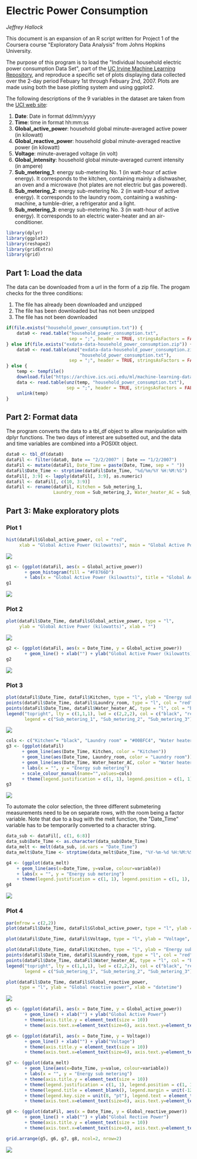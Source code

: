 
# Electric Power Consumption
*Jeffrey Hallock*  

This document is an expansion of an R script written for Project 1 of the
Coursera course "Exploratory Data Analysis" from Johns Hopkins University.

The purpose of this program is to load the "Individual household electric power consumption Data Set", part of the [UC Irvine Machine Learning Repository](http://archive.ics.uci.edu/ml/), and reproduce a specific set of plots displaying data collected over the 2-day period Febuary 1st through Febuary 2nd, 2007. Plots are made using both the base plotting system and using ggplot2.

The following descriptions of the 9 variables in the dataset are taken from the [UCI web site](https://archive.ics.uci.edu/ml/datasets/Individual+household+electric+power+consumption):

1. **Date**: Date in format dd/mm/yyyy
2. **Time**: time in format hh:mm:ss
3. **Global_active_power**: household global minute-averaged active power (in kilowatt)
4. **Global_reactive_power**: household global minute-averaged reactive power (in kilowatt)
5. **Voltage**: minute-averaged voltage (in volt)
6. **Global_intensity**: household global minute-averaged current intensity (in ampere)
7. **Sub_metering_1**: energy sub-metering No. 1 (in watt-hour of active energy). It corresponds to the kitchen, containing mainly a dishwasher, an oven and a microwave (hot plates are not electric but gas powered).
8. **Sub_metering_2**: energy sub-metering No. 2 (in watt-hour of active energy). It corresponds to the laundry room, containing a washing-machine, a tumble-drier, a refrigerator and a light.
9. **Sub_metering_3**: energy sub-metering No. 3 (in watt-hour of active energy). It corresponds to an electric water-heater and an air-conditioner.


```r
library(dplyr)
library(ggplot2)
library(reshape2)
library(gridExtra)
library(grid)
```

##  Part 1: Load the data

The data can be downloaded from a url in the form of a zip file. The progam checks for the three conditions:

1. The file has already been downloaded and unzipped
2. The file has been downloaded but has not been unzipped
3. The file has not been downloaded


```r
if(file.exists("household_power_consumption.txt")) {
    data0 <- read.table("household_power_consumption.txt",
                        sep = ";", header = TRUE, stringsAsFactors = FALSE)
} else if(file.exists("exdata-data-household_power_consumption.zip")) {
    data0 <- read.table(unz("exdata-data-household_power_consumption.zip",
                            "household_power_consumption.txt"),
                        sep = ";", header = TRUE, stringsAsFactors = FALSE)
} else {
    temp <- tempfile()
    download.file("https://archive.ics.uci.edu/ml/machine-learning-databases/00235/household_power_consumption.zip",temp)
    data <- read.table(unz(temp, "household_power_consumption.txt"),
                       sep = ";", header = TRUE, stringsAsFactors = FALSE)
    unlink(temp)
}
```


##  Part 2: Format data


The program converts the data to a tbl_df object to allow manipulation with dplyr functions. The two days of interest are subsetted out, and the data and time variables are combined into a POSIXlt object.


```r
data0 <- tbl_df(data0)
dataFil <- filter(data0, Date == "2/2/2007" | Date == "1/2/2007")
dataFil <- mutate(dataFil, Date_Time = paste(Date, Time, sep = " "))
dataFil$Date_Time <- strptime(dataFil$Date_Time, "%d/%m/%Y %H:%M:%S")
dataFil[, 3:9] <- lapply(dataFil[, 3:9], as.numeric)
dataFil <- dataFil[, c(10, 3:9)]
dataFil <- rename(dataFil, Kitchen = Sub_metering_1,
                  Laundry_room = Sub_metering_2, Water_heater_AC = Sub_metering_3)
```


##  Part 3: Make exploratory plots


### Plot 1

```r
hist(dataFil$Global_active_power, col = "red",
     xlab = "Global Active Power (kilowatts)", main = "Global Active Power")
```

![](4.1_Electric_Power_Consumption_files/figure-html/unnamed-chunk-4-1.png) 

```r
g1 <- (ggplot(dataFil, aes(x = Global_active_power))
       + geom_histogram(fill = "#F8766D")
       + labs(x = "Global Active Power (kilowatts)", title = "Global Active Power"))
g1
```

![](Electric_Power_Consumption_files/figure-html/unnamed-chunk-4-2.png) 

### Plot 2

```r
plot(dataFil$Date_Time, dataFil$Global_active_power, type = "l",
     ylab = "Global Active Power (kilowatts)", xlab = "")
```

![](Electric_Power_Consumption_files/figure-html/unnamed-chunk-5-1.png) 

```r
g2 <- (ggplot(dataFil, aes(x = Date_Time, y = Global_active_power))
       + geom_line() + xlab("") + ylab("Global Active Power (kilowatts)"))
g2
```

![](Electric_Power_Consumption_files/figure-html/unnamed-chunk-5-2.png) 

### Plot 3

```r
plot(dataFil$Date_Time, dataFil$Kitchen, type = "l", ylab = "Energy sub metering", xlab = "")
points(dataFil$Date_Time, dataFil$Laundry_room, type = "l", col = "red")
points(dataFil$Date_Time, dataFil$Water_heater_AC, type = "l", col = "blue")
legend("topright", lty = c(1,1,1), lwd = c(2,2,2), col = c("black", "red", "blue"),
       legend = c("Sub_metering_1", "Sub_metering_2", "Sub_metering_3"))
```

![](Electric_Power_Consumption_files/figure-html/unnamed-chunk-6-1.png) 

```r
cols <- c("Kitchen"= "black", "Laundry room" = "#00BFC4", "Water heater / AC" = "#F8766D")
g3 <- (ggplot(dataFil)
      + geom_line(aes(Date_Time, Kitchen, color = "Kitchen"))
      + geom_line(aes(Date_Time, Laundry_room, color = "Laundry room"))
      + geom_line(aes(Date_Time, Water_heater_AC, color = "Water heater / AC"))
      + labs(x = "", y = "Energy sub metering")
      + scale_colour_manual(name="",values=cols)
      + theme(legend.justification = c(1, 1), legend.position = c(1, 1), legend.title = element_blank()))
g3
```

![](Electric_Power_Consumption_files/figure-html/unnamed-chunk-6-2.png) 

To automate the color selection, the three different submetering measurements need to be on separate rows, with the room being a factor variable. Note that due to a bug with the melt function, the "Date_Time" variable has to be temporarily converted to a character string.


```r
data_sub <- dataFil[, c(1, 6:8)]
data_sub$Date_Time <- as.character(data_sub$Date_Time)
data_melt <- melt(data_sub, id.vars = "Date_Time")
data_melt$Date_Time <- strptime(data_melt$Date_Time, "%Y-%m-%d %H:%M:%S")

g4 <- (ggplot(data_melt)
    + geom_line(aes(x=Date_Time, y=value, colour=variable))
    + labs(x = "", y = "Energy sub metering")
    + theme(legend.justification = c(1, 1), legend.position = c(1, 1), legend.title = element_blank()))
g4
```

![](Electric_Power_Consumption_files/figure-html/unnamed-chunk-7-1.png) 

### Plot 4

```r
par(mfrow = c(2,2))
plot(dataFil$Date_Time, dataFil$Global_active_power, type = "l", ylab = "Global Active Power", xlab = "")

plot(dataFil$Date_Time, dataFil$Voltage, type = "l", ylab = "Voltage", xlab = "datetime")

plot(dataFil$Date_Time, dataFil$Kitchen, type = "l", ylab = "Energy sub metering", xlab = "")
points(dataFil$Date_Time, dataFil$Laundry_room, type = "l", col = "red")
points(dataFil$Date_Time, dataFil$Water_heater_AC, type = "l", col = "blue")
legend("topright", lty = c(1,1,1), lwd = c(2,2,2), col = c("black", "red", "blue"),
       legend = c("Sub_metering_1", "Sub_metering_2", "Sub_metering_3"), bty = "n", cex = 0.75)

plot(dataFil$Date_Time, dataFil$Global_reactive_power,
     type = "l", ylab = "Global reactive power", xlab = "datetime")
```

![](Electric_Power_Consumption_files/figure-html/unnamed-chunk-8-1.png) 

```r
g5 <- (ggplot(dataFil, aes(x = Date_Time, y = Global_active_power))
       + geom_line() + xlab("") + ylab("Global Active Power")
       + theme(axis.title.y = element_text(size = 10))
       + theme(axis.text.x=element_text(size=6), axis.text.y=element_text(size=6)))

g6 <- (ggplot(dataFil, aes(x = Date_Time, y = Voltage))
       + geom_line() + xlab("") + ylab("Voltage")
       + theme(axis.title.y = element_text(size = 10))
       + theme(axis.text.x=element_text(size=6), axis.text.y=element_text(size=6)))

g7 <- (ggplot(data_melt)
       + geom_line(aes(x=Date_Time, y=value, colour=variable))
       + labs(x = "", y = "Energy sub metering")
       + theme(axis.title.y = element_text(size = 10))
       + theme(legend.justification = c(1, 1), legend.position = c(1, 1))
       + theme(legend.title = element_blank(), legend.margin = unit(-12, "pt"))
       + theme(legend.key.size = unit(8, "pt"), legend.text = element_text(size=6))
       + theme(axis.text.x=element_text(size=6), axis.text.y=element_text(size=6)))

g8 <- (ggplot(dataFil, aes(x = Date_Time, y = Global_reactive_power))
       + geom_line() + xlab("") + ylab("Global Rective Power")
       + theme(axis.title.y = element_text(size = 10))
       + theme(axis.text.x=element_text(size=6), axis.text.y=element_text(size=6)))

grid.arrange(g5, g6, g7, g8, ncol=2, nrow=2)
```

![](Electric_Power_Consumption_files/figure-html/unnamed-chunk-8-2.png) 
